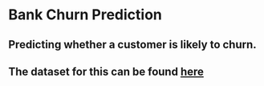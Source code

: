 # Bank Churn Prediction

## Predicting whether a customer is likely to churn.

## The dataset for this can be found [here](https://www.kaggle.com/datasets/gauravtopre/bank-customer-churn-dataset)
